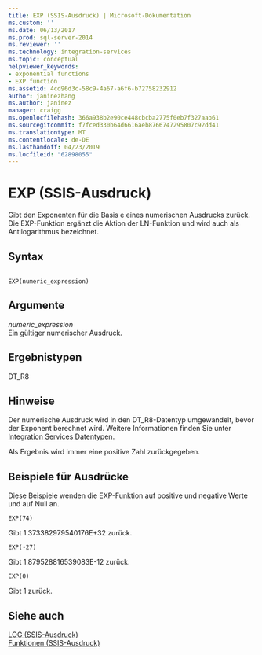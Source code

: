 ```yaml
---
title: EXP (SSIS-Ausdruck) | Microsoft-Dokumentation
ms.custom: ''
ms.date: 06/13/2017
ms.prod: sql-server-2014
ms.reviewer: ''
ms.technology: integration-services
ms.topic: conceptual
helpviewer_keywords:
- exponential functions
- EXP function
ms.assetid: 4cd96d3c-58c9-4a67-a6f6-b72758232912
author: janinezhang
ms.author: janinez
manager: craigg
ms.openlocfilehash: 366a938b2e90ce448cbcba2775f0eb7f327aab61
ms.sourcegitcommit: f7fced330b64d6616aeb8766747295807c92dd41
ms.translationtype: MT
ms.contentlocale: de-DE
ms.lasthandoff: 04/23/2019
ms.locfileid: "62898055"
---
```

# <a name="exp-ssis-expression"></a>EXP (SSIS-Ausdruck)
  Gibt den Exponenten für die Basis e eines numerischen Ausdrucks zurück. Die EXP-Funktion ergänzt die Aktion der LN-Funktion und wird auch als Antilogarithmus bezeichnet.  
  
## <a name="syntax"></a>Syntax  
  
```  
  
EXP(numeric_expression)  
```  
  
## <a name="arguments"></a>Argumente  
 *numeric_expression*  
 Ein gültiger numerischer Ausdruck.  
  
## <a name="result-types"></a>Ergebnistypen  
 DT_R8  
  
## <a name="remarks"></a>Hinweise  
 Der numerische Ausdruck wird in den DT_R8-Datentyp umgewandelt, bevor der Exponent berechnet wird. Weitere Informationen finden Sie unter [Integration Services Datentypen](../data-flow/integration-services-data-types.md).  
  
 Als Ergebnis wird immer eine positive Zahl zurückgegeben.  
  
## <a name="expression-examples"></a>Beispiele für Ausdrücke  
 Diese Beispiele wenden die EXP-Funktion auf positive und negative Werte und auf Null an.  
  
```  
EXP(74)  
```  
  
 Gibt 1.373382979540176E+32 zurück.  
  
```  
EXP(-27)  
```  
  
 Gibt 1.879528816539083E-12 zurück.  
  
```  
EXP(0)  
```  
  
 Gibt 1 zurück.  
  
## <a name="see-also"></a>Siehe auch  
 [LOG &#40;SSIS-Ausdruck&#41;](log-ssis-expression.md)   
 [Funktionen &#40;SSIS-Ausdruck&#41;](functions-ssis-expression.md)  
  
  
